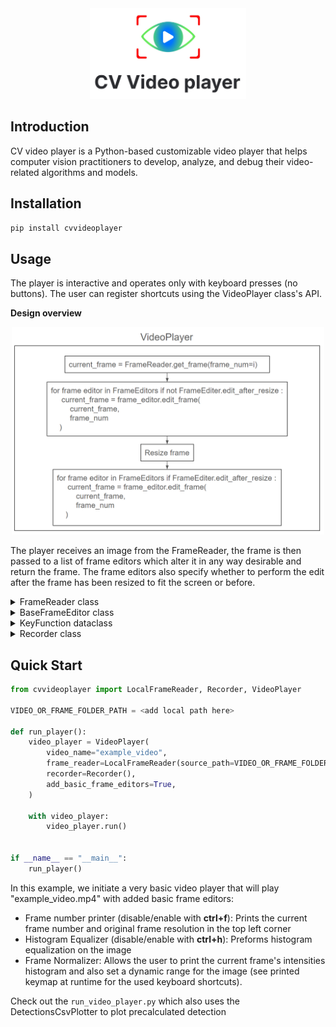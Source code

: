 <div align="center"><img src="assets/logo.jpeg" width="250"></div>

## Introduction
CV video player is a Python-based customizable video player that helps computer vision practitioners
to develop, analyze, and debug their video-related algorithms and models.


## Installation
`pip install cvvideoplayer`

## Usage
The player is interactive and operates only with keyboard presses (no buttons). The user can register 
shortcuts using the VideoPlayer class's API.

**Design overview**
<div align="center"><img src="assets/video_player_design_chart.png" width="500"></div>

The player receives an image from the FrameReader, the frame is then passed to a list of frame editors
which alter it in any way desirable and return the frame. The frame editors also specify whether 
to perform the edit after the frame has been resized to fit the screen or before.

<details>
<summary>FrameReader class</summary>

Implements the following protocol:
```python
class FrameReader(abc.ABC):
    @abc.abstractmethod
    def get_frame(self, frame_num: int) -> Optional[np.ndarray]:
        pass

    @abc.abstractmethod
    def __len__(self) -> int:
        pass
```

A ready-to-use `LocalFrameReader` is already implemented and can be used to read 
any local video file or folder containing the frames as images 
(as long as there is a number in the name of the image files indicating their order).

</details>


<details>
<summary>BaseFrameEditor class</summary>

You can add any number of frame editores for the player to apply using
the VideoPlayer method `add_frame_editor`. A frame editor is an instance of a class
that inherit `BaseFrameEditor` and implements the following abstract methods:

```python
class BaseFrameEditor(ABC):
    @property
    @abstractmethod
    def edit_after_resize(self) -> bool:
        """
        Returns a boolean indicating whether the edit should happen before the frame is resized to fit the frame or
        after. True for after...
        """
        pass

    @abstractmethod
    def _edit_frame(self, frame: np.ndarray, frame_num: int) -> np.ndarray:
        """
        Here is where the editing happens. The function receives a frame and frame number and should return the frame
        after it has been altered in any way desirable by the user

        Args:
            frame (): the input frame
            frame_num ():

        Returns: the edited frame
        """
        pass
```

</details>


<details>
<summary>KeyFunction dataclass</summary>

A `KeyFunction` defines a mapping between a key and a function with an added description of the
function's purpose. You can add a new `KeyFunction` in two ways:
- Using the video player's method `register_key_function`
- Using a FrameEditors property `key_functions_to_register` which returns 
a list of KeyFunctions that will be registered once the FrameEditor is added 
to the player

### default key functions:
These are used by the player and cannot be overwritten:
- "space bar": Play/Pause video
- "right": Next frame
- "left": Previous frame
- "ctrl+right": 10 frames forward
- "ctrl+left": 10 frames back
- "ctrl+shift+right": 50 frames forward
- "ctrl+shift+left": 50 frames back
- "+": Double play speed
- "-": half play speed
- "ctrl++": Increase frame size
- "ctrl+-": Decrease frame size

</details>

<details>
<summary>Recorder class</summary>

The Recorder class can be used to record whatever is being
played in the video player. By default, the video will be saved in an "outputs" folder
which will be automatically created in the CWD.

To use the Recorder:
```python
from cvvideoplayer import VideoPlayer, Recorder
video_player = VideoPlayer(
    recorder=Recorder(),
    **other_video_player_kwargs
)
```

</details>

## Quick Start
```python
from cvvideoplayer import LocalFrameReader, Recorder, VideoPlayer

VIDEO_OR_FRAME_FOLDER_PATH = <add local path here>

def run_player():
    video_player = VideoPlayer(
        video_name="example_video",
        frame_reader=LocalFrameReader(source_path=VIDEO_OR_FRAME_FOLDER_PATH),
        recorder=Recorder(),
        add_basic_frame_editors=True,
    )

    with video_player:
        video_player.run()


if __name__ == "__main__":
    run_player()
``` 

In this example, we initiate a very basic video player that will play "example_video.mp4" with added basic
frame editors:
- Frame number printer (disable/enable with **ctrl+f**): Prints the current frame number and original frame resolution in the top left corner
- Histogram Equalizer (disable/enable with **ctrl+h**): Preforms histogram equalization on the image
- Frame Normalizer: Allows the user to print the current frame's intensities histogram and also
set a dynamic range for the image (see printed keymap at runtime for the used keyboard shortcuts).

Check out the `run_video_player.py` which also uses the DetectionsCsvPlotter to plot precalculated detection
